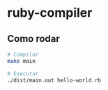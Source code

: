 # ruby-compiler

## Como rodar
```sh
# Compilar
make main

# Executar
./dist/main.out hello-world.rb
```
